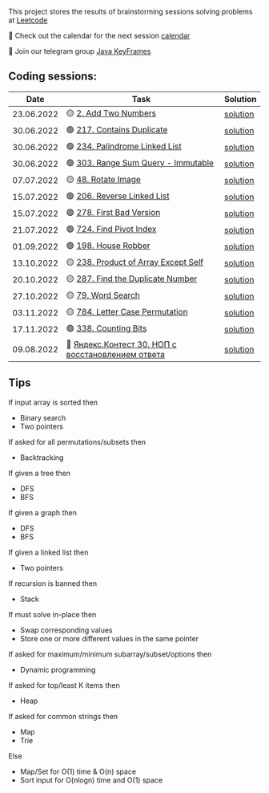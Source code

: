 This project stores the results of brainstorming sessions solving problems at
[Leetcode](https://leetcode.com/problemset/all/)

📅 Check out the calendar for the next session [calendar](https://cutt.ly/JJpel8R)</a><br>

💬 Join our telegram group [Java KeyFrames](https://t.me/JavaKeyFrames)

## Coding sessions:

| Date       | Task                                                                                                  | Solution                                                        |
|------------|-------------------------------------------------------------------------------------------------------|-----------------------------------------------------------------|
| 23.06.2022 | 🟡 [2. Add Two Numbers](https://leetcode.com/problems/add-two-numbers/)                               | [solution](src/main/java/leetcode/p0002/)                       |
| 30.06.2022 | 🟢 [217. Contains Duplicate](https://leetcode.com/problems/contains-duplicate/)                       | [solution](src/main/java/leetcode/p0217/)                       |
| 30.06.2022 | 🟢 [234. Palindrome Linked List](https://leetcode.com/problems/palindrome-linked-list/)               | [solution](src/main/java/leetcode/p0234/)                       |
| 30.06.2022 | 🟢 [303. Range Sum Query - Immutable](https://leetcode.com/problems/range-sum-query-immutable/)       | [solution](src/main/java/leetcode/p0303/)                       |
| 07.07.2022 | 🟡 [48. Rotate Image](https://leetcode.com/problems/rotate-image/)                                    | [solution](src/main/java/leetcode/p0048/)                       |
| 15.07.2022 | 🟢 [206. Reverse Linked List](https://leetcode.com/problems/reverse-linked-list/)                     | [solution](src/main/java/leetcode/p0206/)                       |
| 15.07.2022 | 🟢 [278. First Bad Version](https://leetcode.com/problems/first-bad-version/)                         | [solution](src/main/java/leetcode/p0278/)                       |
| 21.07.2022 | 🟢 [724. Find Pivot Index](https://leetcode.com/problems/find-pivot-index/)                           | [solution](src/main/java/leetcode/p0724/)                       |
| 01.09.2022 | 🟢 [198. House Robber](https://leetcode.com/problems/house-robber/)                                   | [solution](src/main/java/leetcode/p0198/)                       |
| 13.10.2022 | 🟡 [238. Product of Array Except Self](https://leetcode.com/problems/product-of-array-except-self/)   | [solution](src/main/java/leetcode/p0238/)                       |
| 20.10.2022 | 🟡 [287. Find the Duplicate Number](https://leetcode.com/problems/find-the-duplicate-number/)         | [solution](src/main/java/leetcode/p0287/)                       |
| 27.10.2022 | 🟡 [79. Word Search](https://leetcode.com/problems/word-search/)                                      | [solution](src/main/java/leetcode/p0079/)                       |
| 03.11.2022 | 🟡 [784. Letter Case Permutation](https://leetcode.com/problems/letter-case-permutation/)             | [solution](src/main/java/leetcode/p0784/)                       |
| 17.11.2022 | 🟢 [338. Counting Bits](https://leetcode.com/problems/counting-bits/)                                 | [solution](src/main/java/leetcode/p0338/)                       |
| 09.08.2022 | 🔴 [Яндекс.Контест 30. НОП с восстановлением ответа](src/main/java/yandex_contest_2023/b30/readme.md) | [solution](src/main/java/yandex_contest_2023/b30/Solution.java) |

## Tips

If input array is sorted then

- Binary search
- Two pointers

If asked for all permutations/subsets then

- Backtracking

If given a tree then

- DFS
- BFS

If given a graph then

- DFS
- BFS

If given a linked list then

- Two pointers

If recursion is banned then

- Stack

If must solve in-place then

- Swap corresponding values
- Store one or more different values in the same pointer

If asked for maximum/minimum subarray/subset/options then

- Dynamic programming

If asked for top/least K items then

- Heap

If asked for common strings then

- Map
- Trie

Else

- Map/Set for O(1) time & O(n) space
- Sort input for O(nlogn) time and O(1) space
